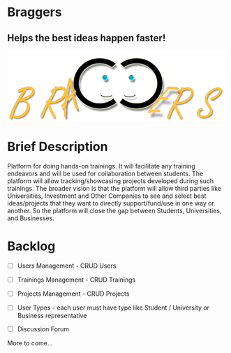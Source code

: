 # Braggers

## Helps the best ideas happen faster!

![Academy Poster](img/braggers_logo.png)



# Brief Description

Platform for doing hands-on trainings. It will facilitate any training endeavors and will be used for collaboration between students. The platform will allow tracking/showcasing projects developed during such trainings. The broader vision is that the platform will allow third parties like Universities, Investment and Other Companies to see and select best ideas/projects that they want to directly support/fund/use in one way or another. So the platform will close the gap between Students, Universities, and Businesses.

# Backlog

- [ ] Users Management - CRUD Users

- [ ] Trainings Management  - CRUD Trainings

- [ ] Projects Management  - CRUD Projects

- [ ] User Types - each user must have type like Student / University or Business representative

- [ ] Discussion Forum

More to come...



 
